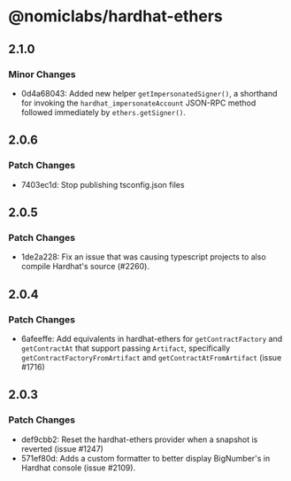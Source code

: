 # @nomiclabs/hardhat-ethers

## 2.1.0

### Minor Changes

- 0d4a68043: Added new helper `getImpersonatedSigner()`, a shorthand for invoking the `hardhat_impersonateAccount` JSON-RPC method followed immediately by `ethers.getSigner()`.

## 2.0.6

### Patch Changes

- 7403ec1d: Stop publishing tsconfig.json files

## 2.0.5

### Patch Changes

- 1de2a228: Fix an issue that was causing typescript projects to also compile Hardhat's source (#2260).

## 2.0.4

### Patch Changes

- 6afeeffe: Add equivalents in hardhat-ethers for `getContractFactory` and `getContractAt` that support passing `Artifact`, specifically `getContractFactoryFromArtifact` and `getContractAtFromArtifact` (issue #1716)

## 2.0.3

### Patch Changes

- def9cbb2: Reset the hardhat-ethers provider when a snapshot is reverted (issue #1247)
- 571ef80d: Adds a custom formatter to better display BigNumber's in Hardhat console (issue #2109).
